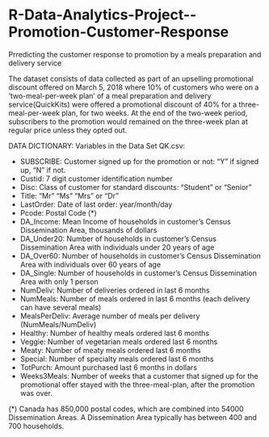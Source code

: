 # R-Data-Analytics-Project--Promotion-Customer-Response
Prredicting the  customer response to promotion by a meals preparation and delivery service

The dataset consists of data collected as part of an upselling promotional discount offered on March 5, 2018 where 10% of customers who were on a ‘two-meal-per-week plan’ of a meal preparation and delivery service(QuickKits) were offered a promotional discount of 40% for a three-meal-per-week plan, for two weeks. At the end of the two-week period, subscribers to the promotion would remained on the three-week plan at regular price unless they opted out.

DATA DICTIONARY: Variables in the Data Set QK.csv:

* SUBSCRIBE: Customer signed up for the promotion or not: “Y” if signed up, “N” if not.
* Custid: 7 digit customer identification number
* Disc: Class of customer for standard discounts: “Student” or “Senior”
* Title: “Mr” “Ms” “Mrs” or “Dr”
* LastOrder: Date of last order: year/month/day
* Pcode: Postal Code (*)
* DA_Income: Mean Income of households in customer’s Census Dissemination Area, thousands of dollars
* DA_Under20: Number of households in customer’s Census Dissemination Area with individuals under 20 years of age
* DA_Over60: Number of households in customer’s Census Dissemination Area with individuals over 60 years of age
* DA_Single: Number of households in customer’s Census Dissemination Area with only 1 person
* NumDeliv: Number of deliveries ordered in last 6 months
* NumMeals: Number of meals ordered in last 6 months (each delivery can have several meals)
* MealsPerDeliv: Average number of meals per delivery (NumMeals/NumDeliv)
* Healthy: Number of healthy meals ordered last 6 months
* Veggie: Number of vegetarian meals ordered last 6 months
* Meaty: Number of meaty meals ordered last 6 months
* Special: Number of specialty meals ordered last 6 months
* TotPurch: Amount purchased last 6 months in dollars
* Weeks3Meals: Number of weeks that a customer that signed up for the promotional offer stayed with the three-meal-plan, after the promotion was over.


(*) Canada has 850,000 postal codes, which are combined into 54000 Dissemination Areas. A Dissemination Area typically has between 400 and 700 households.
